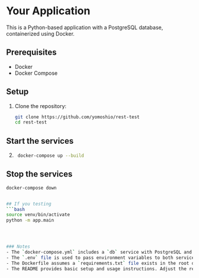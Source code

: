 # Your Application

This is a Python-based application with a PostgreSQL database, containerized using Docker.

## Prerequisites
- Docker
- Docker Compose

## Setup
1. Clone the repository:
   ```bash
   git clone https://github.com/yomoshio/rest-test
   cd rest-test

## Start the services
2. ```bash
    docker-compose up --build

## Stop the services
```bash
docker-compose down


## If you testing
```bash
source venv/bin/activate
python -m app.main




### Notes
- The `docker-compose.yml` includes a `db` service with PostgreSQL and links it to the `app` service. The `populate_db` script runs after `app.main` using a `bash -c` command.
- The `.env` file is used to pass environment variables to both services.
- The Dockerfile assumes a `requirements.txt` file exists in the root directory. Ensure it includes all necessary Python packages (e.g., `psycopg2` for PostgreSQL, etc.).
- The README provides basic setup and usage instructions. Adjust the repository URL and additional details as needed.
